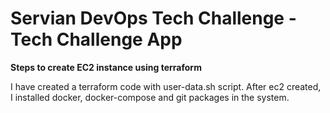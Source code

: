# Servian DevOps Tech Challenge - Tech Challenge App

**Steps to create EC2 instance using terraform**


I have created a terraform code with user-data.sh script.
After ec2 created, I installed docker, docker-compose and git packages in the system.


